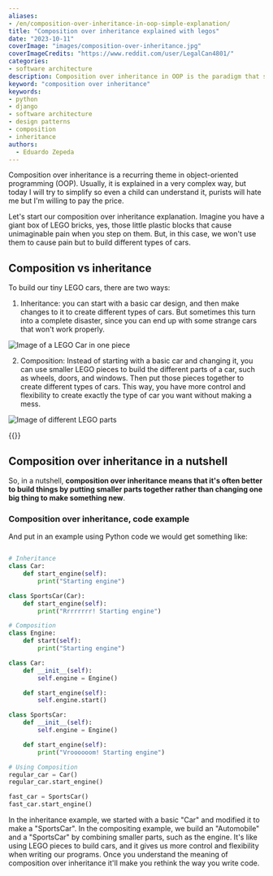 ```yaml
---
aliases:
- /en/composition-over-inheritance-in-oop-simple-explanation/
title: "Composition over inheritance explained with legos"
date: "2023-10-11"
coverImage: "images/composition-over-inheritance.jpg"
coverImageCredits: "https://www.reddit.com/user/LegalCan4801/"
categories:
- software architecture
description: Composition over inheritance in OOP is the paradigm that says that i's better to compose your code using smaller parts rather than changing something big, I explain it in detail in this post.
keyword: "composition over inheritance"
keywords:
- python
- django
- software architecture
- design patterns
- composition
- inheritance
authors:
  - Eduardo Zepeda
---
```


Composition over inheritance is a recurring theme in object-oriented programming (OOP). Usually, it is explained in a very complex way, but today I will try to simplify so even a child can understand it, purists will hate me but I'm willing to pay the price.

Let's start our composition over inheritance explanation. Imagine you have a giant box of LEGO bricks, yes, those little plastic blocks that cause unimaginable pain when you step on them. But, in this case, we won't use them to cause pain but to build different types of cars.

## Composition vs inheritance

To build our tiny LEGO cars, there are two ways:

1. Inheritance: you can start with a basic car design, and then make changes to it to create different types of cars. But sometimes this turn into a complete disaster, since you can end up with some strange cars that won't work properly.

![Image of a LEGO Car in one piece](https://res.cloudinary.com/dwrscezd2/image/upload/v1730783879/lego_inheritance_y0c6j1.jpg "You start with a car and start changing parts. All rights for this image belong to LEGO")

2. Composition: Instead of starting with a basic car and changing it, you can use smaller LEGO pieces to build the different parts of a car, such as wheels, doors, and windows. Then put those pieces together to create different types of cars. This way, you have more control and flexibility to create exactly the type of car you want without making a mess.

![Image of different LEGO parts](https://res.cloudinary.com/dwrscezd2/image/upload/v1730783879/lego_composition_zfpbfr.jpg "You start with pieces and start assembling your car. All rights for this image belong to LEGO")

{{<ad>}}

## Composition over inheritance in a nutshell

So, in a nutshell, **composition over inheritance means that it's often better to build things by putting smaller parts together rather than changing one big thing to make something new**.

### Composition over inheritance, code example

And put in an example using Python code we would get something like:

```python

# Inheritance 
class Car:
    def start_engine(self):
        print("Starting engine")

class SportsCar(Car):
    def start_engine(self):
        print("Rrrrrrrr! Starting engine")

# Composition 
class Engine:
    def start(self):
        print("Starting engine")

class Car:
    def __init__(self):
        self.engine = Engine()

    def start_engine(self):
        self.engine.start()

class SportsCar:
    def __init__(self):
        self.engine = Engine()

    def start_engine(self):
        print("Vroooooom! Starting engine")

# Using Composition
regular_car = Car()
regular_car.start_engine()

fast_car = SportsCar()
fast_car.start_engine()
```

In the inheritance example, we started with a basic "Car" and modified it to make a "SportsCar". In the compositing example, we build an "Automobile" and a "SportsCar" by combining smaller parts, such as the engine. It's like using LEGO pieces to build cars, and it gives us more control and flexibility when writing our programs. Once you understand the meaning of composition over inheritance it'll make you rethink the way you write code.